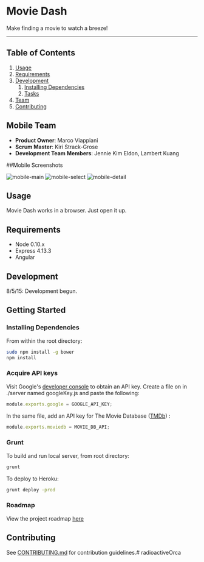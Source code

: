 # Movie Dash

Make finding a movie to watch a breeze!

-----

## Table of Contents

1. [Usage](#Usage)
1. [Requirements](#requirements)
1. [Development](#development)
    1. [Installing Dependencies](#installing-dependencies)
    1. [Tasks](#tasks)
1. [Team](#team)
1. [Contributing](#contributing)

## Mobile Team 

  - __Product Owner__: Marco Viappiani
  - __Scrum Master__: Kiri Strack-Grose
  - __Development Team Members__: Jennie Kim Eldon, Lambert Kuang

##Mobile Screenshots

![mobile-main](http://i.imgur.com/aN1ktmE.png?1)
![mobile-select](http://i.imgur.com/bz9yEMP.png?1)
![mobile-detail](http://i.imgur.com/Iv1en1J.png?1)

## Usage

Movie Dash works in a browser. Just open it up.

## Requirements

- Node 0.10.x
- Express 4.13.3
- Angular

## Development

8/5/15: Development begun.

## Getting Started

### Installing Dependencies

From within the root directory:

```sh
sudo npm install -g bower
npm install
```

### Acquire API keys

Visit Google's [developer console](https://console.developers.google.com/project) to obtain an API key.
Create a file on in ./server named googleKey.js and paste the following:
```js
module.exports.google = GOOGLE_API_KEY;
```

In the same file, add an API key for The Movie Database ([TMDb](https://www.themoviedb.org/documentation/api?language=en)) :
```js
module.exports.moviedb = MOVIE_DB_API;
```

### Grunt

To build and run local server, from root directory:
```sh
grunt
```

To deploy to Heroku:
```sh
grunt deploy -prod
```


### Roadmap

View the project roadmap [here](LINK_TO_PROJECT_ISSUES)


## Contributing

See [CONTRIBUTING.md](CONTRIBUTING.md) for contribution guidelines.# radioactiveOrca
